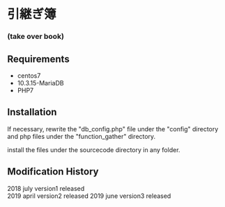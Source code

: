 # 引継ぎ簿
### (take over book)


## Requirements
 - centos7
 - 10.3.15-MariaDB
 - PHP7

## Installation
 
 If necessary, rewrite the "db_config.php" file under the "config" directory and php files under the "function_gather" directory.

 install the files under the sourcecode directory in any folder.
 
## Modification History
2018 july version1 released  
2019 april version2 released
2019 june version3 released
